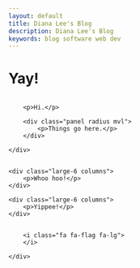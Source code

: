 ```yaml
---
layout: default
title: Diana Lee's Blog
description: Diana Lee's Blog
keywords: blog software web dev 
---
```


<h1>Yay!</h1>


<div class="row">
	<div class="medium-9 large-7 small-centered column">
		
		<p>Hi.</p>

		<div class="panel radius mvl">
			<p>Things go here.</p>
		</div>

	</div>
</div>


<div class="row"> 

	<div class="large-6 columns">
		<p>Whoo hoo!</p>
	</div>

	<div class="large-6 columns">
		<p>Yippee!</p>
	</div>

</div>

<div class="row">
	<div class="medium-9 large-7 small-centered column">
	
		<i class="fa fa-flag fa-lg">	
		</i>

	</div>
</div>
